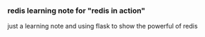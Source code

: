### redis learning note for "redis in action"
just a learning note and using flask to show the powerful of redis

